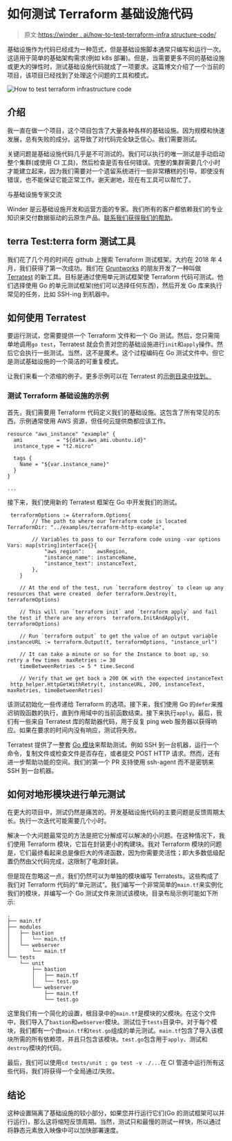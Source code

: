 # 如何测试 Terraform 基础设施代码

> 原文:[https://winder . ai/how-to-test-terraform-infra structure-code/](https://winder.ai/how-to-test-terraform-infrastructure-code/)

基础设施作为代码已经成为一种范式，但是基础设施脚本通常只编写和运行一次。这适用于简单的基础架构需求(例如 k8s 部署)。但是，当需要更多不同的基础设施或更大的弹性时，测试基础设施代码就成了一项要求。这篇博文介绍了一个当前的项目，该项目已经找到了处理这个问题的工具和模式。

![How to test terraform infrastructure code](../Images/4a67850f8dcbf33509edfdc4d804ca48.png)

## 介绍

我一直在做一个项目，这个项目包含了大量各种各样的基础设施。因为规模和快速发展，总有失败的成分。这导致了对代码完全缺乏信心。我们需要测试。

关键问题是基础设施代码几乎是不可测试的。我们可以执行的唯一测试是手动启动整个集群(或使用 CI 工具)，然后检查是否有任何错误。完整的集群需要几个小时才能建立起来，因为我们需要对一个遗留系统进行一些非常糟糕的引导。即使没有错误，也不能保证它能正常工作。谢天谢地，现在有工具可以帮忙了。

与基础设施专家交流

Winder 是云基础设施开发和运营方面的专家。我们所有的客户都依赖我们的专业知识来交付数据驱动的云原生产品。[联系我们获得我们的帮助](https://winder.ai/about/contact/)。

## terra Test:terra form 测试工具

我们花了几个月的时间在 github 上搜索 Terraform 测试框架。大约在 2018 年 4 月，我们获得了第一次成功。我们在 [Gruntworks](https://gruntworks.io) 的朋友开发了一种叫做 [Terratest](https://github.com/gruntwork-io/terratest/) 的新工具。目标是通过使用单元测试框架使 Terraform 代码可测试。他们选择使用 Go 的单元测试框架(他们可以选择任何东西)，然后开发 Go 库来执行常见的任务，比如 SSH-ing 到机器中。

## 如何使用 Terratest

要运行测试，您需要提供一个 Terraform 文件和一个 Go 测试。然后，您只需简单地调用`go test`，Terratest 就会负责对您的基础设施进行`init`和`apply`操作。然后它会执行一些测试。当然，这不是魔术。这个过程编码在 Go 测试文件中。但它是测试基础设施的一个简洁的可重复模式。

让我们来看一个浓缩的例子。更多示例可以在 Terratest 的[示例目录中找到。](https://github.com/gruntwork-io/terratest/tree/master/examples)

### 测试 Terraform 基础设施的示例

首先，我们需要用 Terraform 代码定义我们的基础设施。这包含了所有常见的东西，示例通常使用 AWS 资源，但任何云提供商都应该工作。

```
resource "aws_instance" "example" {
  ami           = "${data.aws_ami.ubuntu.id}"
  instance_type = "t2.micro"

  tags {
    Name = "${var.instance_name}"
  }
}

... 
```

接下来，我们使用新的 Terratest 框架在 Go 中开发我们的测试。

```
 terraformOptions := &terraform.Options{
		// The path to where our Terraform code is located  TerraformDir: "../examples/terraform-http-example",

		// Variables to pass to our Terraform code using -var options  Vars: map[string]interface{}{
			"aws_region":    awsRegion,
			"instance_name": instanceName,
			"instance_text": instanceText,
		},
	}

	// At the end of the test, run `terraform destroy` to clean up any resources that were created  defer terraform.Destroy(t, terraformOptions)

	// This will run `terraform init` and `terraform apply` and fail the test if there are any errors  terraform.InitAndApply(t, terraformOptions)

	// Run `terraform output` to get the value of an output variable  instanceURL := terraform.Output(t, terraformOptions, "instance_url")

	// It can take a minute or so for the Instance to boot up, so retry a few times  maxRetries := 30
	timeBetweenRetries := 5 * time.Second

	// Verify that we get back a 200 OK with the expected instanceText
 http_helper.HttpGetWithRetry(t, instanceURL, 200, instanceText, maxRetries, timeBetweenRetries) 
```

该测试初始化一些传递给 Terraform 的选项。接下来，我们使用 Go 的`defer`来推迟销毁函数的执行，直到作用域中的当前函数结束。接下来执行`apply`。最后，我们有一些来自 Terratest 库的帮助器代码，用于反复 ping web 服务器以获得响应。如果在要求的时间内没有响应，测试将失败。

Terratest 提供了一整套 [Go 模块](https://github.com/gruntwork-io/terratest/tree/master/modules)来帮助测试。例如 SSH 到一台机器，运行一个命令，复制文件或检查文件是否存在，或者提交 POST HTTP 请求。然而，还有进一步帮助功能的空间。我们的第一个 PR 支持使用 ssh-agent 而不是密钥来 SSH 到一台机器。

## 如何对地形模块进行单元测试

在更大的项目中，测试仍然是痛苦的。开发基础设施代码的主要问题是反馈周期太长。执行一次迭代可能需要几个小时。

解决一个大问题最常见的方法是把它分解成可以解决的小问题。在这种情况下，我们使用 Terraform 模块，它旨在封装更小的构建块。我对 Terraform 模块的问题是，它们最终看起来总是像巨大的传递函数，因为你需要灵活性；即大多数低级配置仍然由父代码完成，这限制了电源封装。

但是现在忽略这一点，我们仍然可以为单独的模块编写 Terratests。这些构成了我们对 Terraform 代码的“单元测试”。我们编写一个非常简单的`main.tf`来实例化我们的模块，并编写一个 Go 测试文件来测试该模块。目录布局示例可能如下所示:

```
.
├── main.tf
├── modules
│   ├── bastion
│   │   └── main.tf
│   └── webserver
│       └── main.tf
└── tests
    └── unit
        ├── bastion
        │   ├── main.tf
        │   └── test.go
        └── webserver
            ├── main.tf
            └── test.go 
```

这里我们有一个简化的设置，根目录中的`main.tf`是模块的父模块。在这个文件中，我们导入了`bastion`和`webserver`模块。测试位于`tests`目录中。对于每个模块，我们都有一个由`main.tf`和`test.go`组成的单元测试。`main.tf`包含了导入该模块所需的所有依赖项，并且只包含该模块。`test.go`包含用于`apply`、测试和`destroy`模块的代码。

最后，我们可以使用`cd tests/unit ; go test -v ./...`在 CI 管道中运行所有这些代码，我们将获得一个全局通过/失败。

## 结论

这种设置隔离了基础设施的较小部分，如果您并行运行它们(Go 的测试框架可以并行运行)，那么这将缩短反馈周期。当然，测试只和最慢的测试一样快，所以通过将静态元素放入映像中可以加快部署速度。
